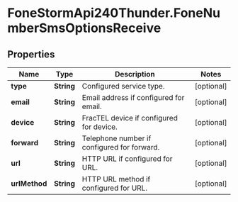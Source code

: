 # FoneStormApi240Thunder.FoneNumberSmsOptionsReceive

## Properties
Name | Type | Description | Notes
------------ | ------------- | ------------- | -------------
**type** | **String** | Configured service type. | [optional] 
**email** | **String** | Email address if configured for email. | [optional] 
**device** | **String** | FracTEL device if configured for device. | [optional] 
**forward** | **String** | Telephone number if configured for forward. | [optional] 
**url** | **String** | HTTP URL if configured for URL. | [optional] 
**urlMethod** | **String** | HTTP URL method if configured for URL. | [optional] 


